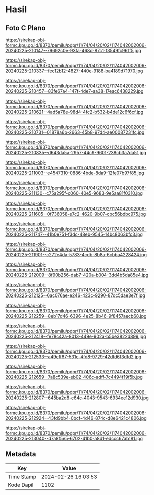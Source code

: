 # Hasil

## Foto C Plano

https://sirekap-obj-formc.kpu.go.id/8370/pemilu/pdpr/11/74/04/20/02/1174042002006-20240225-210147--79692c0e-93fa-468d-87c1-f3549fc961f5.jpg

https://sirekap-obj-formc.kpu.go.id/8370/pemilu/pdpr/11/74/04/20/02/1174042002006-20240225-210337--fec12b12-4827-440e-9188-ba4189d71970.jpg

https://sirekap-obj-formc.kpu.go.id/8370/pemilu/pdpr/11/74/04/20/02/1174042002006-20240225-210457--83fe67a4-147f-4de7-aa38-17eac6438229.jpg

https://sirekap-obj-formc.kpu.go.id/8370/pemilu/pdpr/11/74/04/20/02/1174042002006-20240225-210621--4ad5a78e-98d4-4fc2-b532-b4de12c6f6cf.jpg

https://sirekap-obj-formc.kpu.go.id/8370/pemilu/pdpr/11/74/04/20/02/1174042002006-20240225-210731--01878a6b-2663-45b8-97d4-ae00087231fc.jpg

https://sirekap-obj-formc.kpu.go.id/8370/pemilu/pdpr/11/74/04/20/02/1174042002006-20240225-210835--d643da5a-2957-44c9-9601-238cb3a7da51.jpg

https://sirekap-obj-formc.kpu.go.id/8370/pemilu/pdpr/11/74/04/20/02/1174042002006-20240225-211003--e4547310-0886-4bde-8da9-12fe07b97f85.jpg

https://sirekap-obj-formc.kpu.go.id/8370/pemilu/pdpr/11/74/04/20/02/1174042002006-20240225-211130--c75a295f-c060-40e5-9683-9e5aa81f0310.jpg

https://sirekap-obj-formc.kpu.go.id/8370/pemilu/pdpr/11/74/04/20/02/1174042002006-20240225-211605--0f736058-e7c2-4620-9b07-cbc56bdbc975.jpg

https://sirekap-obj-formc.kpu.go.id/8370/pemilu/pdpr/11/74/04/20/02/1174042002006-20240225-211747--41b0e751-f3dc-48eb-9545-14bc8063bfc3.jpg

https://sirekap-obj-formc.kpu.go.id/8370/pemilu/pdpr/11/74/04/20/02/1174042002006-20240225-211901--c272e4da-5783-4cdb-8b8a-6cbba4228424.jpg

https://sirekap-obj-formc.kpu.go.id/8370/pemilu/pdpr/11/74/04/20/02/1174042002006-20240225-212009--8f90b256-dab7-420a-b004-3dd4b5da85e4.jpg

https://sirekap-obj-formc.kpu.go.id/8370/pemilu/pdpr/11/74/04/20/02/1174042002006-20240225-212125--6ac076ae-e246-423c-9290-87dc5dae3e7f.jpg

https://sirekap-obj-formc.kpu.go.id/8370/pemilu/pdpr/11/74/04/20/02/1174042002006-20240225-212259--8eb17d46-6396-4e25-8b46-9f8457aecb68.jpg

https://sirekap-obj-formc.kpu.go.id/8370/pemilu/pdpr/11/74/04/20/02/1174042002006-20240225-212418--fe78c42a-8013-449e-902a-b5be3822d899.jpg

https://sirekap-obj-formc.kpu.go.id/8370/pemilu/pdpr/11/74/04/20/02/1174042002006-20240225-212533--a49eff87-531c-4fd8-9729-42dfd6f3dfd2.jpg

https://sirekap-obj-formc.kpu.go.id/8370/pemilu/pdpr/11/74/04/20/02/1174042002006-20240225-212659--7a8c539e-eb02-406c-adff-7c4494f19f5b.jpg

https://sirekap-obj-formc.kpu.go.id/8370/pemilu/pdpr/11/74/04/20/02/1174042002006-20240225-212807--645ba2d8-c64c-4043-9543-6934ee12d930.jpg

https://sirekap-obj-formc.kpu.go.id/8370/pemilu/pdpr/11/74/04/20/02/1174042002006-20240225-212924--43fd9bb4-0bcf-4d46-874c-d8e6421c4806.jpg

https://sirekap-obj-formc.kpu.go.id/8370/pemilu/pdpr/11/74/04/20/02/1174042002006-20240225-213040--d7a8f5e5-6702-41b0-a8d1-edccc67ab181.jpg


## Metadata

| Key        | Value               |
| ---------- | ------------------- |
| Time Stamp | 2024-02-26 16:03:53 |
| Kode Dapil | 1102                |



